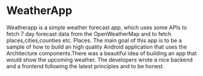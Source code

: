 # WeatherApp
Weatherapp is a simple weather forecast app, which uses some APIs to fetch 7 day  forecast data from the OpenWeatherMap and to fetch places,cities,counties etc. Places. The main goal of this app is to be a sample of how to build an high quality Android application that uses the Architecture components.There was a beautiful idea of building an app that would show the upcoming weather. The developers wrote a nice backend and a frontend following the latest principles and  to be honest.

